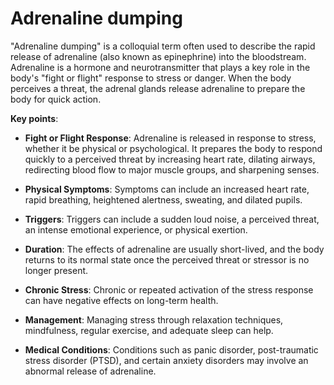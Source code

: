 # Adrenaline dumping

"Adrenaline dumping" is a colloquial term often used to describe the rapid release of adrenaline (also known as epinephrine) into the bloodstream. Adrenaline is a hormone and neurotransmitter that plays a key role in the body's "fight or flight" response to stress or danger. When the body perceives a threat, the adrenal glands release adrenaline to prepare the body for quick action.

**Key points**:

* **Fight or Flight Response**: Adrenaline is released in response to stress, whether it be physical or psychological. It prepares the body to respond quickly to a perceived threat by increasing heart rate, dilating airways, redirecting blood flow to major muscle groups, and sharpening senses.

* **Physical Symptoms**: Symptoms can include an increased heart rate, rapid breathing, heightened alertness, sweating, and dilated pupils.

* **Triggers**: Triggers can include a sudden loud noise, a perceived threat, an intense emotional experience, or physical exertion.

* **Duration**: The effects of adrenaline are usually short-lived, and the body returns to its normal state once the perceived threat or stressor is no longer present.

* **Chronic Stress**: Chronic or repeated activation of the stress response can have negative effects on long-term health.
  
* **Management**: Managing stress through relaxation techniques, mindfulness, regular exercise, and adequate sleep can help.

* **Medical Conditions**: Conditions such as panic disorder, post-traumatic stress disorder (PTSD), and certain anxiety disorders may involve an abnormal release of adrenaline.

